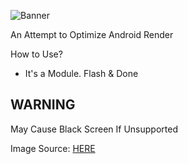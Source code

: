 ![Banner](https://github.com/user-attachments/assets/0d94cc28-85b6-4a48-a63b-4c665fff498d)

An Attempt to Optimize Android Render

How to Use?
- It's a Module. Flash & Done

## WARNING
May Cause Black Screen If Unsupported

Image Source: [HERE](https://twitter.com/Shands_b/status/1402049222182985728)
